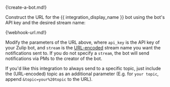 {!create-a-bot.md!}

Construct the URL for the {{ integration_display_name }}
bot using the bot's API key and the desired stream name:

{!webhook-url.md!}

Modify the parameters of the URL above, where `api_key` is the API key
of your Zulip bot, and `stream` is the [URL-encoded](https://www.urlencoder.org/)
stream name you want the notifications sent to. If you do not specify a
`stream`, the bot will send notifications via PMs to the creator of the bot.

If you'd like this integration to always send to a specific topic,
just include the (URL-encoded) topic as an additional parameter
(E.g. for `your topic`, append `&topic=your%20topic` to the URL).
